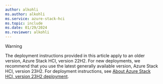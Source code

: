 ```yaml
---
author: alkohli
ms.author: alkohli
ms.service: azure-stack-hci
ms.topic: include
ms.date: 01/29/2024
ms.reviewer: alkohli
---
```


> [!WARNING]
> The deployment instructions provided in this article apply to an older version, Azure Stack HCI, version 22H2. For new deployments, we recommend that you use the latest generally available version, Azure Stack HCI, version 23H2. For deployment instructions, see [About Azure Stack HCI, version 23H2 deployment](../deploy/deployment-introduction.md).
